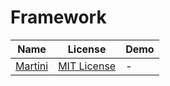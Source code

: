 Framework
=======
Name | License | Demo
--- | --- | ---
[Martini](https://github.com/go-martini/martini) | [MIT License](https://opensource.org/licenses/MIT) | -
